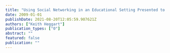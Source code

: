 ```yaml
---
title: "Using Social Networking in an Educational Setting Presented to the NSW CEG Conference, 25th September, 2009. Keith Heggart Leader of Learning"
date: 2009-01-01
publishDate: 2021-08-20T12:05:59.907621Z
authors: ["Keith Heggart"]
publication_types: ["0"]
abstract: ""
featured: false
publication: ""
---
```


